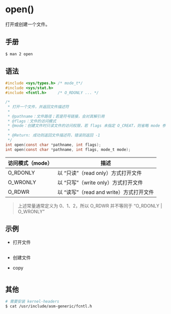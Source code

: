 # open()

打开或创建一个文件。

## 手册

```sh
$ man 2 open
```

## 语法

```c
#include <sys/types.h> /* mode_t*/
#include <sys/stat.h>
#include <fcntl.h>     /* O_RDONLY ... */

/*
 * 打开一个文件，并返回文件描述符
 *
 * @pathname：文件路径；若是符号链接，会对其解引用
 * @flags：文件的访问模式
 * @mode：创建文件时只读文件的访问权限，若 flags 未指定 O_CREAT，则省略 mode 参数
 *
 * @Return: 成功则返回文件描述符，错误则返回 -1
 */
int open(const char *pathname, int flags);
int open(const char *pathname, int flags, mode_t mode);
```

| 访问模式（mode） | 描述                                    |
| ---------------- | --------------------------------------- |
| O_RDONLY         | 以 “只读”（read only）方式打开文件      |
| O_WRONLY         | 以 “只写”（write only）方式打开文件     |
| O_RDWR           | 以 “读写”（read and write）方式打开文件 |

> 上述常量通常定义为 0、1、2，所以 O_RDWR 并不等同于 “O_RDONLY | O_WRONLY”

## 示例

* 打开文件

```c
```

* 创建文件

* copy

```c

```

## 其他

```sh
# 需要安装 kernel-headers
$ cat /usr/include/asm-generic/fcntl.h
```
